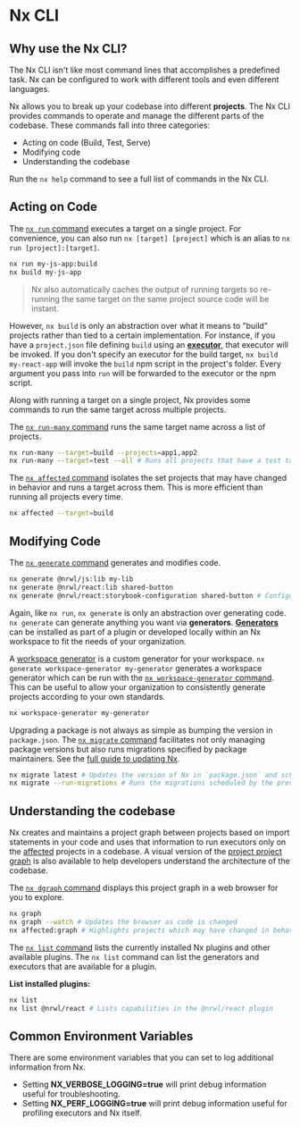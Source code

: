 # Nx CLI

## Why use the Nx CLI?

The Nx CLI isn't like most command lines that accomplishes a predefined task. Nx can be configured to work with
different tools and even different languages.

Nx allows you to break up your codebase into different **projects**. The Nx CLI provides commands to operate and manage the different parts of the codebase. These commands fall into three categories:

- Acting on code (Build, Test, Serve)
- Modifying code
- Understanding the codebase

Run the `nx help` command to see a full list of commands in the Nx CLI.

## Acting on Code

The [`nx run` command](/cli/run) executes a target on a single project. For convenience, you can also
run `nx [target] [project]` which is an alias to `nx run [project]:[target]`.

```bash
nx run my-js-app:build
nx build my-js-app
```

> Nx also automatically caches the output of running targets so re-running the same target on the same project source code will be instant.

However, `nx build` is only an abstraction over what it means to "build" projects rather than tied to a certain
implementation. For instance, if you have a `project.json` file defining `build` using
an **[executor](/executors/using-builders)**, that executor will be invoked. If you don't specify an
executor for the build target, `nx build my-react-app` will invoke the `build` npm script in the project's folder. Every
argument you pass into `run` will be forwarded to the executor or the npm script.

Along with running a target on a single project, Nx provides some commands to run the same target across multiple
projects.

The [`nx run-many` command](/cli/run-many) runs the same target name across a list of projects.

```bash
nx run-many --target=build --projects=app1,app2
nx run-many --target=test --all # Runs all projects that have a test target, use this sparingly.
```

The [`nx affected` command](/cli/affected) isolates the set projects that may have changed in behavior and
runs a target across them. This is more efficient than running all projects every time.

```bash
nx affected --target=build
```

## Modifying Code

The [`nx generate` command](/cli/generate) generates and modifies code.

```bash
nx generate @nrwl/js:lib my-lib
nx generate @nrwl/react:lib shared-button
nx generate @nrwl/react:storybook-configuration shared-button # Configures storybook for a UI library
```

Again, like `nx run`, `nx generate` is only an abstraction over generating code. `nx generate` can generate anything you
want via **generators**. **[Generators](/generators/using-schematics)** can be installed as part of a
plugin or developed locally within an Nx workspace to fit the needs of your organization.

A [workspace generator](/generators/workspace-generators) is a custom generator for your
workspace. `nx generate workspace-generator my-generator` generates a workspace generator which can be run with
the [`nx workspace-generator` command](/cli/workspace-generator). This can be useful to allow your
organization to consistently generate projects according to your own standards.

```bash
nx workspace-generator my-generator
```

Upgrading a package is not always as simple as bumping the version in `package.json`.
The [`nx migrate` command](/cli/migrate) facilitates not only managing package versions but also runs
migrations specified by package maintainers. See
the [full guide to updating Nx](/using-nx/updating-nx).

```bash
nx migrate latest # Updates the version of Nx in `package.json` and schedules migrations to be run
nx migrate --run-migrations # Runs the migrations scheduled by the previous command.
```

## Understanding the codebase

Nx creates and maintains a project graph between projects based on import statements in your code and uses that
information to run executors only on the [affected](/cli/affected) projects in a codebase. A visual
version of the [project project graph](/structure/dependency-graph) is also available to help developers
understand the architecture of the codebase.

The [`nx dgraph` command](/cli/dep-graph) displays this project graph in a web browser for you to
explore.

```bash
nx graph
nx graph --watch # Updates the browser as code is changed
nx affected:graph # Highlights projects which may have changed in behavior
```

The [`nx list` command](/cli/list) lists the currently installed Nx plugins and other available plugins.
The `nx list` command can list the generators and executors that are available for a plugin.

**List installed plugins:**

```bash
nx list
nx list @nrwl/react # Lists capabilities in the @nrwl/react plugin
```

## Common Environment Variables

There are some environment variables that you can set to log additional information from Nx.

- Setting **NX_VERBOSE_LOGGING=true** will print debug information useful for troubleshooting.
- Setting **NX_PERF_LOGGING=true** will print debug information useful for profiling executors and Nx itself.
